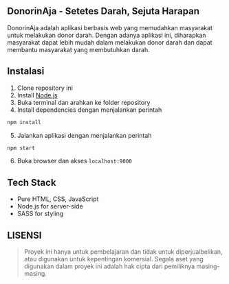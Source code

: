 ## DonorinAja - Setetes Darah, Sejuta Harapan

DonorinAja adalah aplikasi berbasis web yang memudahkan masyarakat untuk melakukan donor darah. Dengan adanya aplikasi ini, diharapkan masyarakat dapat lebih mudah dalam melakukan donor darah dan dapat membantu masyarakat yang membutuhkan darah.

## Instalasi
1. Clone repository ini
2. Install [Node.js](https://nodejs.org/en/)
3. Buka terminal dan arahkan ke folder repository
4. Install dependencies dengan menjalankan perintah

  ```bash
  npm install
  ```

5. Jalankan aplikasi dengan menjalankan perintah

  ```bash
  npm start
  ```

6. Buka browser dan akses `localhost:9000`

## Tech Stack
- Pure HTML, CSS, JavaScript
- Node.js for server-side
- SASS for styling

## LISENSI
> Proyek ini hanya untuk pembelajaran dan tidak untuk diperjualbelikan, atau digunakan untuk kepentingan komersial. Segala aset yang digunakan dalam proyek ini adalah hak cipta dari pemiliknya masing-masing.


